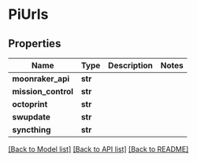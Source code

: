 # PiUrls


## Properties
Name | Type | Description | Notes
------------ | ------------- | ------------- | -------------
**moonraker_api** | **str** |  | 
**mission_control** | **str** |  | 
**octoprint** | **str** |  | 
**swupdate** | **str** |  | 
**syncthing** | **str** |  | 

[[Back to Model list]](../README.md#documentation-for-models) [[Back to API list]](../README.md#documentation-for-api-endpoints) [[Back to README]](../README.md)


